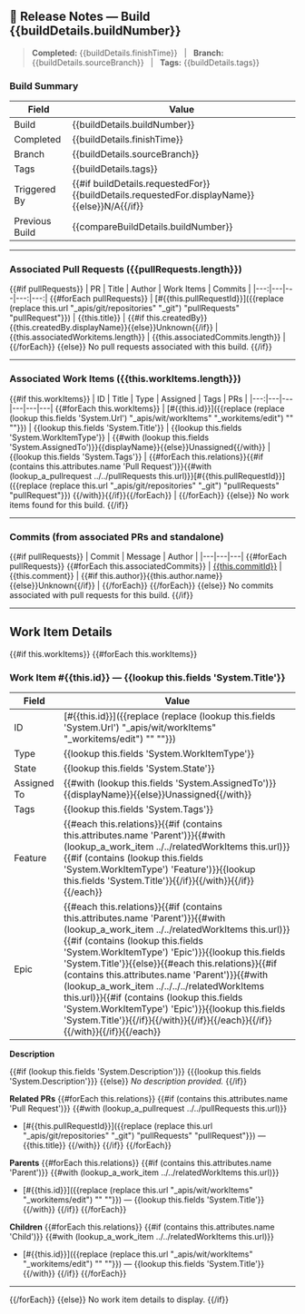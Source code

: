 ## 🚀 Release Notes — Build {{buildDetails.buildNumber}}

> **Completed:** {{buildDetails.finishTime}} &nbsp;&nbsp;|&nbsp;&nbsp; **Branch:** {{buildDetails.sourceBranch}} &nbsp;&nbsp;|&nbsp;&nbsp; **Tags:** {{buildDetails.tags}}

### Build Summary
| Field | Value |
|---|---|
| Build | {{buildDetails.buildNumber}} |
| Completed | {{buildDetails.finishTime}} |
| Branch | {{buildDetails.sourceBranch}} |
| Tags | {{buildDetails.tags}} |
| Triggered By | {{#if buildDetails.requestedFor}}{{buildDetails.requestedFor.displayName}}{{else}}N/A{{/if}} |
| Previous Build | {{compareBuildDetails.buildNumber}} |

---

### Associated Pull Requests ({{pullRequests.length}})
{{#if pullRequests}}
| PR | Title | Author | Work Items | Commits |
|---:|---|---|---:|---:|
{{#forEach pullRequests}}
| [#{{this.pullRequestId}}]({{replace (replace this.url "_apis/git/repositories" "_git") "pullRequests" "pullRequest"}}) | {{this.title}} | {{#if this.createdBy}}{{this.createdBy.displayName}}{{else}}Unknown{{/if}} | {{this.associatedWorkitems.length}} | {{this.associatedCommits.length}} |
{{/forEach}}
{{else}}
No pull requests associated with this build.
{{/if}}

---

### Associated Work Items ({{this.workItems.length}})
{{#if this.workItems}}
| ID | Title | Type | Assigned | Tags | PRs |
|---:|---|---|---|---|---|
{{#forEach this.workItems}}
| [#{{this.id}}]({{replace (replace (lookup this.fields 'System.Url') "_apis/wit/workItems" "_workitems/edit") "" ""}}) | {{lookup this.fields 'System.Title'}} | {{lookup this.fields 'System.WorkItemType'}} | {{#with (lookup this.fields 'System.AssignedTo')}}{{displayName}}{{else}}Unassigned{{/with}} | {{lookup this.fields 'System.Tags'}} | {{#forEach this.relations}}{{#if (contains this.attributes.name 'Pull Request')}}{{#with (lookup_a_pullrequest ../../pullRequests this.url)}}[#{{this.pullRequestId}}]({{replace (replace this.url "_apis/git/repositories" "_git") "pullRequests" "pullRequest"}}) {{/with}}{{/if}}{{/forEach}} |
{{/forEach}}
{{else}}
No work items found for this build.
{{/if}}

---

### Commits (from associated PRs and standalone)
{{#if pullRequests}}
| Commit | Message | Author |
|---|---|---|
{{#forEach pullRequests}}
   {{#forEach this.associatedCommits}}
| [{{this.commitId}}]({{this.remoteUrl}}) | {{this.comment}} | {{#if this.author}}{{this.author.name}}{{else}}Unknown{{/if}} |
   {{/forEach}}
{{/forEach}}
{{else}}
No commits associated with pull requests for this build.
{{/if}}

---

## Work Item Details
{{#if this.workItems}}
{{#forEach this.workItems}}
### Work Item #{{this.id}} — {{lookup this.fields 'System.Title'}}

| Field | Value |
|---|---|
| ID | [#{{this.id}}]({{replace (replace (lookup this.fields 'System.Url') "_apis/wit/workItems" "_workitems/edit") "" ""}}) |
| Type | {{lookup this.fields 'System.WorkItemType'}} |
| State | {{lookup this.fields 'System.State'}} |
| Assigned To | {{#with (lookup this.fields 'System.AssignedTo')}}{{displayName}}{{else}}Unassigned{{/with}} |
| Tags | {{lookup this.fields 'System.Tags'}} |
| Feature | {{#each this.relations}}{{#if (contains this.attributes.name 'Parent')}}{{#with (lookup_a_work_item ../../relatedWorkItems this.url)}}{{#if (contains (lookup this.fields 'System.WorkItemType') 'Feature')}}{{lookup this.fields 'System.Title'}}{{/if}}{{/with}}{{/if}}{{/each}} |
| Epic | {{#each this.relations}}{{#if (contains this.attributes.name 'Parent')}}{{#with (lookup_a_work_item ../../relatedWorkItems this.url)}}{{#if (contains (lookup this.fields 'System.WorkItemType') 'Epic')}}{{lookup this.fields 'System.Title'}}{{else}}{{#each this.relations}}{{#if (contains this.attributes.name 'Parent')}}{{#with (lookup_a_work_item ../../../../relatedWorkItems this.url)}}{{#if (contains (lookup this.fields 'System.WorkItemType') 'Epic')}}{{lookup this.fields 'System.Title'}}{{/if}}{{/with}}{{/if}}{{/each}}{{/if}}{{/with}}{{/if}}{{/each}} |

**Description**

{{#if (lookup this.fields 'System.Description')}}
{{{lookup this.fields 'System.Description'}}}
{{else}}
_No description provided._
{{/if}}

**Related PRs**
{{#forEach this.relations}}
   {{#if (contains this.attributes.name 'Pull Request')}}
      {{#with (lookup_a_pullrequest ../../pullRequests this.url)}}
- [#{{this.pullRequestId}}]({{replace (replace this.url "_apis/git/repositories" "_git") "pullRequests" "pullRequest"}}) — {{this.title}}
      {{/with}}
   {{/if}}
{{/forEach}}

**Parents**
{{#forEach this.relations}}
   {{#if (contains this.attributes.name 'Parent')}}
      {{#with (lookup_a_work_item ../../relatedWorkItems this.url)}}
- [#{{this.id}}]({{replace (replace this.url "_apis/wit/workItems" "_workitems/edit") "" ""}}) — {{lookup this.fields 'System.Title'}}
      {{/with}}
   {{/if}}
{{/forEach}}

**Children**
{{#forEach this.relations}}
   {{#if (contains this.attributes.name 'Child')}}
      {{#with (lookup_a_work_item ../../relatedWorkItems this.url)}}
- [#{{this.id}}]({{replace (replace this.url "_apis/wit/workItems" "_workitems/edit") "" ""}}) — {{lookup this.fields 'System.Title'}}
      {{/with}}
   {{/if}}
{{/forEach}}

---
{{/forEach}}
{{else}}
No work item details to display.
{{/if}}